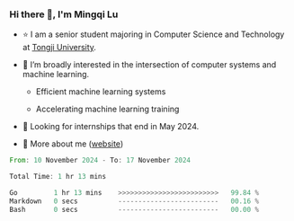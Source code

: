 ### Hi there 👋, I'm Mingqi Lu

- :star: I am a senior student majoring in Computer Science and Technology at [Tongji University](https://en.tongji.edu.cn/p/#/).

- :thinking: I’m broadly interested in the intersection of computer systems and machine learning.

  - Efficient machine learning systems

  - Accelerating machine learning training

- :seedling: Looking for internships that end in May 2024.

- 💬 More about me ([website](https://lmqqqqqq.github.io/))

<!--START_SECTION:waka-->

```rust
From: 10 November 2024 - To: 17 November 2024

Total Time: 1 hr 13 mins

Go         1 hr 13 mins    >>>>>>>>>>>>>>>>>>>>>>>>>   99.84 %
Markdown   0 secs          -------------------------   00.16 %
Bash       0 secs          -------------------------   00.00 %
```

<!--END_SECTION:waka-->

